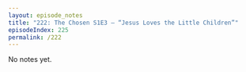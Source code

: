 ```yaml
---
layout: episode_notes
title: "222: The Chosen S1E3 — “Jesus Loves the Little Children”"
episodeIndex: 225
permalink: /222
---
```

No notes yet.
